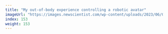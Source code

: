 ```yaml
---
title: "My out-of-body experience controlling a robotic avatar"
imageUrl: "https://images.newscientist.com/wp-content/uploads/2023/06/05182925/telepresence-security-robot.00_01_05_17.still0031.jpg?width=600"
index: 153
weight: 153
---
```

